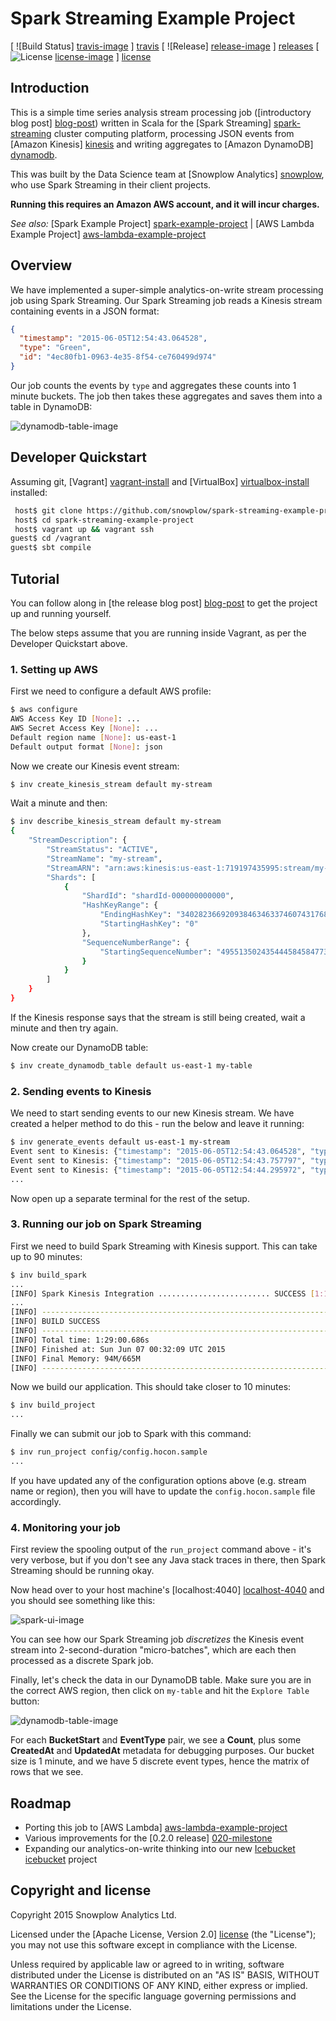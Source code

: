 # Spark Streaming Example Project

[ ![Build Status] [travis-image] ] [travis]  [ ![Release] [release-image] ] [releases] [ ![License] [license-image] ] [license]

## Introduction

This is a simple time series analysis stream processing job ([introductory blog post] [blog-post]) written in Scala for the [Spark Streaming] [spark-streaming] cluster computing platform, processing JSON events from [Amazon Kinesis] [kinesis] and writing aggregates to [Amazon DynamoDB] [dynamodb].

This was built by the Data Science team at [Snowplow Analytics] [snowplow], who use Spark Streaming in their client projects.

**Running this requires an Amazon AWS account, and it will incur charges.**

_See also:_ [Spark Example Project] [spark-example-project] | [AWS Lambda Example Project] [aws-lambda-example-project]

## Overview

We have implemented a super-simple analytics-on-write stream processing job using Spark Streaming. Our Spark Streaming job reads a Kinesis stream containing events in a JSON format:

```json
{
  "timestamp": "2015-06-05T12:54:43.064528",
  "type": "Green",
  "id": "4ec80fb1-0963-4e35-8f54-ce760499d974"
}
```

Our job counts the events by `type` and aggregates these counts into 1 minute buckets. The job then takes these aggregates and saves them into a table in DynamoDB:

![dynamodb-table-image][dynamodb-table-image]

## Developer Quickstart

Assuming git, [Vagrant] [vagrant-install] and [VirtualBox] [virtualbox-install] installed:

```bash
 host$ git clone https://github.com/snowplow/spark-streaming-example-project.git
 host$ cd spark-streaming-example-project
 host$ vagrant up && vagrant ssh
guest$ cd /vagrant
guest$ sbt compile
```

## Tutorial

You can follow along in [the release blog post] [blog-post] to get the project up and running yourself.

The below steps assume that you are running inside Vagrant, as per the Developer Quickstart above.

### 1. Setting up AWS

First we need to configure a default AWS profile:

```bash
$ aws configure
AWS Access Key ID [None]: ...
AWS Secret Access Key [None]: ...
Default region name [None]: us-east-1
Default output format [None]: json
```

Now we create our Kinesis event stream:

```bash
$ inv create_kinesis_stream default my-stream
```

Wait a minute and then:

```bash
$ inv describe_kinesis_stream default my-stream
{
    "StreamDescription": {
        "StreamStatus": "ACTIVE",
        "StreamName": "my-stream",
        "StreamARN": "arn:aws:kinesis:us-east-1:719197435995:stream/my-stream",
        "Shards": [
            {
                "ShardId": "shardId-000000000000",
                "HashKeyRange": {
                    "EndingHashKey": "340282366920938463463374607431768211455",
                    "StartingHashKey": "0"
                },
                "SequenceNumberRange": {
                    "StartingSequenceNumber": "49551350243544458458477304430170758137221526998466166786"
                }
            }
        ]
    }
}
```

If the Kinesis response says that the stream is still being created, wait a minute and then try again.

Now create our DynamoDB table:

```bash
$ inv create_dynamodb_table default us-east-1 my-table
```

### 2. Sending events to Kinesis

We need to start sending events to our new Kinesis stream. We have created a helper method to do this - run the below and leave it running: 

```bash
$ inv generate_events default us-east-1 my-stream
Event sent to Kinesis: {"timestamp": "2015-06-05T12:54:43.064528", "type": "Green", "id": "4ec80fb1-0963-4e35-8f54-ce760499d974"}
Event sent to Kinesis: {"timestamp": "2015-06-05T12:54:43.757797", "type": "Red", "id": "eb84b0d1-f793-4213-8a65-2fb09eab8c5c"}
Event sent to Kinesis: {"timestamp": "2015-06-05T12:54:44.295972", "type": "Yellow", "id": "4654bdc8-86d4-44a3-9920-fee7939e2582"}
...
```

Now open up a separate terminal for the rest of the setup.

### 3. Running our job on Spark Streaming

First we need to build Spark Streaming with Kinesis support. This can take up to 90 minutes:

```bash
$ inv build_spark
...
[INFO] Spark Kinesis Integration ......................... SUCCESS [1:11.115s]
...
[INFO] ------------------------------------------------------------------------
[INFO] BUILD SUCCESS
[INFO] ------------------------------------------------------------------------
[INFO] Total time: 1:29:00.686s
[INFO] Finished at: Sun Jun 07 00:32:09 UTC 2015
[INFO] Final Memory: 94M/665M
[INFO] ------------------------------------------------------------------------
```

Now we build our application. This should take closer to 10 minutes:

```bash
$ inv build_project
...
```

Finally we can submit our job to Spark with this command:

```bash
$ inv run_project config/config.hocon.sample
...
```

If you have updated any of the configuration options above (e.g. stream name or region), then you will have to update the `config.hocon.sample` file accordingly.

### 4. Monitoring your job

First review the spooling output of the `run_project` command above - it's very verbose, but if you don't see any Java stack traces in there, then Spark Streaming should be running okay.

Now head over to your host machine's [localhost:4040] [localhost-4040] and you should see something like this:

![spark-ui-image][spark-ui-image]

You can see how our Spark Streaming job _discretizes_ the Kinesis event stream into 2-second-duration "micro-batches", which are each then processed as a discrete Spark job.

Finally, let's check the data in our DynamoDB table. Make sure you are in the correct AWS region, then click on `my-table` and hit the `Explore Table` button:

![dynamodb-table-image][dynamodb-table-image]

For each **BucketStart** and **EventType** pair, we see a **Count**, plus some **CreatedAt** and **UpdatedAt** metadata for debugging purposes. Our bucket size is 1 minute, and we have 5 discrete event types, hence the matrix of rows that we see.

## Roadmap

* Porting this job to [AWS Lambda] [aws-lambda-example-project]
* Various improvements for the [0.2.0 release] [020-milestone]
* Expanding our analytics-on-write thinking into our new [Icebucket] [icebucket] project

## Copyright and license

Copyright 2015 Snowplow Analytics Ltd.

Licensed under the [Apache License, Version 2.0] [license] (the "License");
you may not use this software except in compliance with the License.

Unless required by applicable law or agreed to in writing, software
distributed under the License is distributed on an "AS IS" BASIS,
WITHOUT WARRANTIES OR CONDITIONS OF ANY KIND, either express or implied.
See the License for the specific language governing permissions and
limitations under the License.

[travis]: https://travis-ci.org/snowplow/spark-streaming-example-project
[travis-image]: https://travis-ci.org/snowplow/spark-streaming-example-project.png?branch=master
[license-image]: http://img.shields.io/badge/license-Apache--2-blue.svg?style=flat
[license]: http://www.apache.org/licenses/LICENSE-2.0
[release-image]: http://img.shields.io/badge/release-0.1.0-blue.svg?style=flat
[releases]: https://github.com/snowplow/spark-streaming-example-project/releases

[blog-post]: http://snowplowanalytics.com/blog/2015/06/10/spark-streaming-example-project-0.1.0-released/

[dynamodb-table-image]: /docs/dynamodb-table-image.png?raw=true
[spark-ui-image]: /docs/spark-ui-image.png?raw=true

[spark-streaming]: https://spark.apache.org/streaming/
[kinesis]: http://aws.amazon.com/kinesis
[dynamodb]: http://aws.amazon.com/dynamodb
[snowplow]: http://snowplowanalytics.com
[icebucket]: https://github.com/snowplow/icebucket

[vagrant-install]: http://docs.vagrantup.com/v2/installation/index.html
[virtualbox-install]: https://www.virtualbox.org/wiki/Downloads

[spark-example-project]: https://github.com/snowplow/spark-example-project
[aws-lambda-example-project]: https://github.com/snowplow/aws-lambda-example-project

[localhost-4040]: http://localhost:4040/

[020-milestone]: https://github.com/snowplow/spark-streaming-example-project/milestones/Version%200.2.0
